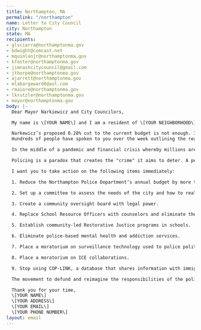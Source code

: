 ```yaml
---
title: Northampton, MA
permalink: "/northampton"
name: Letter to City Council
city: Northampton
state: MA
recipients:
- glsciarra@northamptonma.gov
- bdwight@comcast.net
- mquinlanjr@northamptonma.gov
- kfoster@northamptonma.gov
- jimnashcitycouncil@gmail.com
- jthorpe@northamptonma.gov
- ajarrett@northamptonma.gov
- mlabargeward6@aol.com
- rmaiore@northamptonma.gov
- lkrutzler@northamptonma.gov
- mayor@northamptonma.gov
body: |-
  Dear Mayor Narkiewicz and City Councilors,

  My name is \[YOUR NAME\] and I am a resident of \[YOUR NEIGHBORHOOD\]. I’m writing in regard to the recent budget hearing to increase police funding.

  Narkewicz’s proposed 0.28% cut to the current budget is not enough. I urge you to further cut the FY2021 Northampton Police Department funding. The money should NOT be put into the fiscal stability fund, but reallocated toward programs that benefit our community.
  Hundreds of people have spoken to you over the week outlining the reasons why policing is ineffective and even harmful, and the need to reduce the scope of policing nationwide. Thousands of people who care about this city showed up to protest racial inequality perpetuated by law enforcement and I ask you to take this seriously.

  In the middle of a pandemic and financial crisis whereby millions are jobless and at risk of illness, it is an affront to your constituents to increase funding to the police while other city employees are laid off. Spending $60,000 to have an armed officer direct traffic at the transfer station is a waste of resources when our healthcare workers do not have the equipment they need to deal with the pandemic and our schools are fighting for resources to create new learning environments for their students.

  Policing is a paradox that creates the "crime" it aims to deter. A person who is houseless will have to break the law to survive because the police took all the money that would have otherwise provided affordable housing. A person struggling with addiction will be forced to steal because the police took all the money that would have otherwise provided access to treatment. A person in a mental health crisis will react with fear in the face of an armed officer with no skills relevant to helping them, increasing the chance they will cause harm to themself or others. We know for a fact that in every part of this country the detrimental effects of policing disproportionately harm Black people and communities of color. We must bring this violent cycle to an end.

  I want you to take action on the following items immediately:

  1. Reduce the Northampton Police Department’s annual budget by more than 35%.

  2. Set up a committee to assess the needs of the city and how to reallocate funds.

  3. Create a community oversight board with legal power.

  4. Replace School Resource Officers with counselors and eliminate the DARE Program.

  5. Establish community-led Restorative Justice programs in schools.

  6. Eliminate police-based mental health and addiction services.

  7. Place a moratorium on surveillance technology used to police political activity.

  8. Place a moratorium on ICE collaborations.

  9. Stop using COP-LINK, a database that shares information with immigration.

  The movement to defund and reimagine the responsibilities of the police is not isolated. Los Angeles is taking action and Minneapolis has already voted to entirely disband their police department, despite the fact that they were considered nationally to be a “model” department. Training does not work. Reform does not work. Defunding is the solution we need. Do not leave Northampton behind in this historic moment.

  Thank you for your time,
  \[YOUR NAME\]
  \[YOUR ADDRESS\]
  \[YOUR EMAIL\]
  \[YOUR PHONE NUMBER\]
layout: email
---
```


